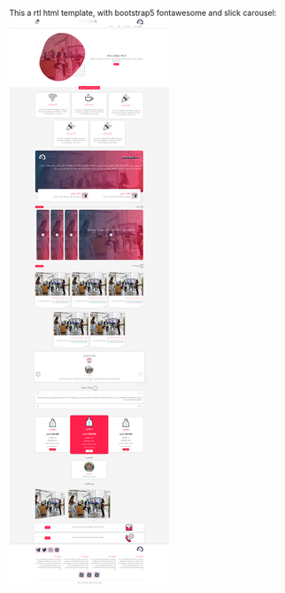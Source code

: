 This a rtl html template, with bootstrap5 fontawesome and slick carousel:<br />
![screenshot](https://github.com/pooya-poi/html-template-rtl/blob/main/screenshot.png)
